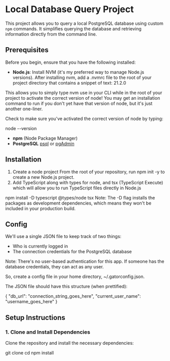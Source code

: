 # Local Database Query Project

This project allows you to query a local PostgreSQL database using custom `npm` commands. It simplifies querying the database and retrieving information directly from the command line.

## Prerequisites

Before you begin, ensure that you have the following installed:

- **Node.js**: Install NVM (it's my preferred way to manage Node.js versions). After installing nvm, add a .nvmrc file to the root of your project directory that contains a snippet of text:
  21.2.0

This allows you to simply type nvm use in your CLI while in the root of your project to activate the correct version of node! You may get an installation command to run if you don't yet have that version of node, but it's just another one-liner.

Check to make sure you've activated the correct version of node by typing:

node --version

- **npm** (Node Package Manager)
- **PostgreSQL** [psql](https://www.postgresql.org/docs/current/app-psql.html) or [pgAdmin](https://www.pgadmin.org/)

## Installation

1. Create a node project
   From the root of your repository, run npm init -y to create a new Node.js project.
2. Add TypeScript along with types for node, and tsx (TypeScript Execute) which will allow you to run TypeScript files directly in Node.js

npm install -D typescript @types/node tsx
Note: The -D flag installs the packages as development dependencies, which means they won't be included in your production build.

## Config

We'll use a single JSON file to keep track of two things:

- Who is currently logged in
- The connection credentials for the PostgreSQL database

Note: There's no user-based authentication for this app. If someone has the database credentials, they can act as any user.

So, create a config file in your home directory, ~/.gatorconfig.json.

The JSON file should have this structure (when prettified):

{
"db_url": "connection_string_goes_here",
"current_user_name": "username_goes_here"
}

## Setup Instructions

### 1. Clone and Install Dependencies

Clone the repository and install the necessary dependencies:

git clone <repository-url>
cd <project-directory>
npm install
